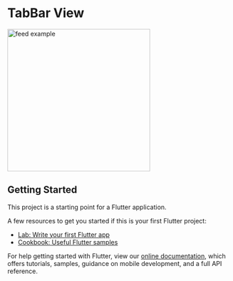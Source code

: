 # TabBar View

<img src="https://user-images.githubusercontent.com/60619133/99182443-07b8f080-275b-11eb-99f2-efaa767d7023.png" alt="feed example" width = "320">

## Getting Started

This project is a starting point for a Flutter application.

A few resources to get you started if this is your first Flutter project:

- [Lab: Write your first Flutter app](https://flutter.dev/docs/get-started/codelab)
- [Cookbook: Useful Flutter samples](https://flutter.dev/docs/cookbook)

For help getting started with Flutter, view our
[online documentation](https://flutter.dev/docs), which offers tutorials,
samples, guidance on mobile development, and a full API reference.
